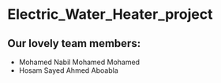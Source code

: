 # Electric_Water_Heater_project

## Our lovely team members:
* Mohamed Nabil Mohamed Mohamed
* Hosam Sayed Ahmed Aboabla